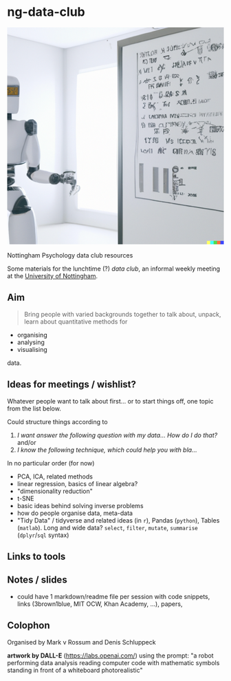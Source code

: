 # ng-data-club

![a robot performing data analysis reading computer code with mathematic symbols standing in front of a whiteboard photorealistic](images/dall-e-image.png)

Nottingham Psychology data club resources

Some materials for the lunchtime (?) *data club*, an informal weekly meeting at the [University of Nottingham](https://www.nottingham.ac.uk/psychology/).

## Aim

>Bring people with varied backgrounds together to talk about, unpack, learn about quantitative methods for 

- organising
- analysing 
- visualising 

data.

## Ideas for meetings / wishlist?

Whatever people want to talk about first... or to start things off, one topic from the list below.

Could structure things according to

1. *I want answer the following question with my data... How do I do that?* and/or
2. *I know the following technique, which could help you with bla...*

In no particular order (for now)

- PCA, ICA, related methods
- linear regression, basics of linear algebra?
- "dimensionality reduction"
- t-SNE
- basic ideas behind solving inverse problems
- how do people organise data, meta-data
- "Tidy Data" / tidyverse and related ideas (in `r`), Pandas (`python`), Tables (`matlab`). Long and wide data? `select`, `filter`, `mutate`, `summarise` (`dplyr`/`sql` syntax) 

## Links to tools

## Notes / slides

- could have 1 markdown/readme file per session with code snippets, links (3brown1blue, MIT OCW, Khan Academy, ...), papers, 

## Colophon

Organised by Mark v Rossum and Denis Schluppeck

**artwork by DALL-E** (https://labs.openai.com/) using the prompt: "a robot performing data analysis reading computer code with mathematic symbols standing in front of a whiteboard photorealistic"